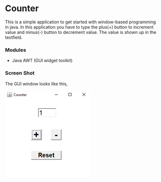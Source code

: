 # Counter
This is a simple application to get started with window-based programming in java. In this application you have to type the plus(+) 
button to increment value and minus(-) button to decrement value. The value is shown up in the textfield.

### Modules
+ Java AWT (GUI widget toolkit)

### Screen Shot
The GUI window looks like this, 

![screen shot](https://github.com/shashiirk/begin-with-java/blob/master/Counter/countershot.png)
